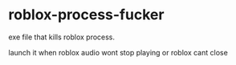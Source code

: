 # roblox-process-fucker
exe file that kills roblox process.

launch it when roblox audio wont stop playing or roblox cant close
